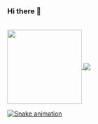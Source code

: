 ### Hi there 👋

<!--
**Devaliel/devaliel** is a ✨ _special_ ✨ repository because its `README.md` (this file) appears on your GitHub profile.

Here are some ideas to get you started:

- 🔭 I’m currently working on ...
- 🌱 I’m currently learning ...
- 👯 I’m looking to collaborate on ...
- 🤔 I’m looking for help with ...
- 💬 Ask me about ...
- 📫 How to reach me: ...
- 😄 Pronouns: ...
- ⚡ Fun fact: ...
-->

</br>

 <div>
  <a href="https://github.com/eagrundy">
   <img align="center" height="170" src="https://github-readme-stats.vercel.app/api/top-langs/?username=devaliel&layout=compact&langs_count=16&theme=dracula"/>
  <img align="center" src="https://github-readme-stats.vercel.app/api?username=devaliel&show_icons=true&theme=dracula&include_all_commits=true&count_private=true&hide=issues"/>
</div>
 

 
  ![Snake animation](https://github.com/Devaliel/devaliel/blob/output/github-contribution-grid-snake.svg)
 
</div>
